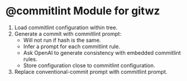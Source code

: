 # @commitlint Module for gitwz

1. Load commitlint configuration within tree.
2. Generate a commit with commitlint prompt:
    - Will not run if hash is the same.
    - Infer a prompt for each commitlint rule.
    - Ask OpenAI to generate consistency with embedded commitlint rules.
    - Store configuration close to commitlint configuration.
3. Replace conventional-commit prompt with commitlint prompt.

